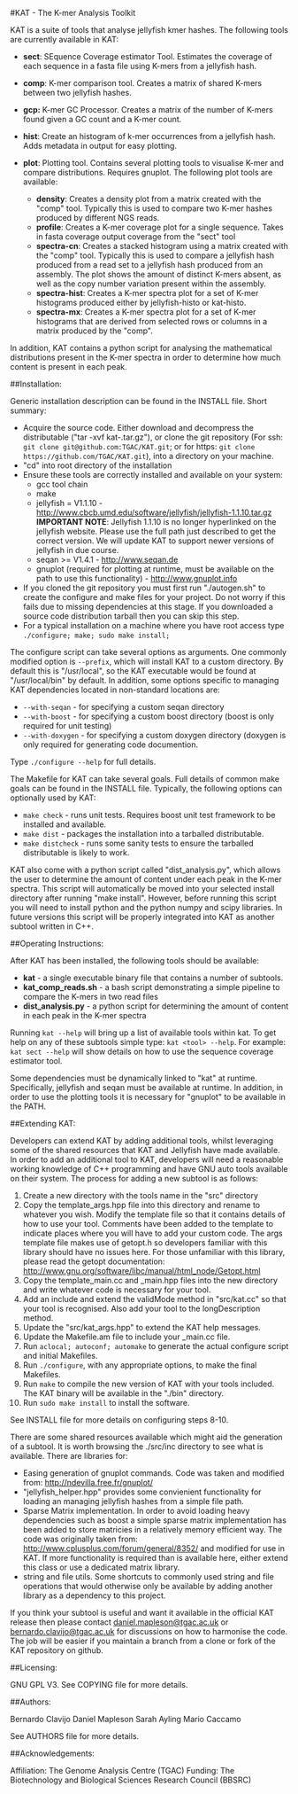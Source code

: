 
#KAT - The K-mer Analysis Toolkit

KAT is a suite of tools that analyse jellyfish kmer hashes.  The following tools are currently available in KAT:

   - **sect**:  SEquence Coverage estimator Tool.  Estimates the coverage of each sequence in a fasta file using K-mers from a jellyfish hash.
   - **comp**:  K-mer comparison tool.  Creates a matrix of shared K-mers between two jellyfish hashes.
   - **gcp:**   K-mer GC Processor.  Creates a matrix of the number of K-mers found given a GC count and a K-mer count.
   - **hist**:  Create an histogram of k-mer occurrences from a jellyfish hash.  Adds metadata in output for easy plotting.
   - **plot**:  Plotting tool.  Contains several plotting tools to visualise K-mer and compare distributions. Requires gnuplot.  The following plot tools are available:

     - **density**:      Creates a density plot from a matrix created with the "comp" tool.  Typically this is used to compare two K-mer hashes produced by different NGS reads.
     - **profile**:      Creates a K-mer coverage plot for a single sequence.  Takes in fasta coverage output coverage from the "sect" tool
     - **spectra-cn**:   Creates a stacked histogram using a matrix created with the "comp" tool.  Typically this is used to compare a jellyfish hash produced from a read set to a jellyfish hash produced from an assembly. The plot shows the amount of distinct K-mers absent, as well as the copy number variation present within the assembly.
     - **spectra-hist**: Creates a K-mer spectra plot for a set of K-mer histograms produced either by jellyfish-histo or kat-histo.
     - **spectra-mx**:   Creates a K-mer spectra plot for a set of K-mer histograms that are derived from selected rows or columns in a matrix produced by the "comp".

In addition, KAT contains a python script for analysing the mathematical distributions present in the K-mer spectra in order to determine how much content is present in each peak.


##Installation:

Generic installation description can be found in the INSTALL file. Short summary: 

  - Acquire the source code.  Either download and decompress the distributable ("tar -xvf kat-<version>.tar.gz"), or clone the git repository (For ssh: ```git clone git@github.com:TGAC/KAT.git```; or for https: ```git clone https://github.com/TGAC/KAT.git```), into a directory on your machine.
  - "cd" into root directory of the installation
  - Ensure these tools are correctly installed and available on your system:
      - gcc tool chain
      - make
      - jellyfish = V1.1.10 - http://www.cbcb.umd.edu/software/jellyfish/jellyfish-1.1.10.tar.gz  **IMPORTANT NOTE**: Jellyfish 1.1.10 is no longer hyperlinked on the jellyfish website.  Please use the full path just described to get the correct version.   We will update KAT to support newer versions of jellyfish in due course.
      - seqan >= V1.4.1 - http://www.seqan.de
      - gnuplot (required for plotting at runtime, must be available on the path to use this functionality) - http://www.gnuplot.info
  - If you cloned the git repository you must first run "./autogen.sh" to create the configure and make files for your project.  Do not worry if this fails due to missing dependencies at this stage.  If you downloaded a source code distribution tarball then you can skip this step.
  - For a typical installation on a machine where you have root access type ```./configure; make; sudo make install;```

The configure script can take several options as arguments.  One commonly modified option is ```--prefix```, which will install KAT to a custom directory.  By default this is "/usr/local", so the KAT executable would be found at "/usr/local/bin" by default.  In addition, some options specific to managing KAT dependencies located in non-standard locations are:

  - ```--with-seqan``` - for specifying a custom seqan directory
  - ```--with-boost``` - for specifying a custom boost directory (boost is only required for unit testing)
  - ```--with-doxygen``` - for specifying a custom doxygen directory (doxygen is only required for generating code documention.

Type ```./configure --help``` for full details.

The Makefile for KAT can take several goals.  Full details of common make goals can be found in the INSTALL file.  Typically, the following options can optionally used by KAT:

  - ```make check``` - runs unit tests.  Requires boost unit test framework to be installed and available.
  - ```make dist``` - packages the installation into a tarballed distributable.
  - ```make distcheck``` - runs some sanity tests to ensure the tarballed distributable is likely to work.

KAT also come with a python script called "dist_analysis.py", which allows the user to determine the amount of content under each peak in the K-mer spectra.  This script will automatically be moved into your selected install directory after running "make install".  However, before running this script you will need to install python and the python numpy and scipy libraries.  In future versions this script will be properly integrated into KAT as another subtool written in C++.


##Operating Instructions:

After KAT has been installed, the following tools should be available:

 - **kat** - a single executable binary file that contains a number of subtools.
 - **kat_comp_reads.sh** - a bash script demonstrating a simple pipeline to compare the K-mers in two read files
 - **dist_analysis.py** - a python script for determining the amount of content in each peak in the K-mer spectra

Running ```kat --help``` will bring up a list of available tools within kat.  To get help on any of these subtools simple type: ```kat <tool> --help```.  For example: ```kat sect --help``` will show details on how to use the sequence coverage estimator tool.

Some dependencies must be dynamically linked to "kat" at runtime.  Specifically, jellyfish and seqan must be available at runtime.  In addition, in order to use the plotting tools it is necessary for "gnuplot" to be available in the PATH.


##Extending KAT:

Developers can extend KAT by adding additional tools, whilst leveraging some of the shared resources that KAT and Jellyfish have made available.  In order to add an additional tool to KAT, developers will need a reasonable working knowledge of C++ programming and have GNU auto tools available on their system.  The process for adding a new subtool is as follows:

1. Create a new directory with the tools name in the "src" directory
2. Copy the template_args.hpp file into this directory and rename to whatever you wish.  Modify the template file so that it contains details of how to use your tool.  Comments have been added to the template to indicate places where you will have to add your custom code. The args template file makes use of getopt.h so developers familiar with this library should have no issues here.  For those unfamiliar with this library, please read the getopt documentation: http://www.gnu.org/software/libc/manual/html_node/Getopt.html
3. Copy the template_main.cc and _main.hpp files into the new directory and write whatever code is necessary for your tool.
4. Add an include and extend the validMode method in "src/kat.cc" so that your tool is recognised.  Also add your tool to the longDescription method.
5. Update the "src/kat_args.hpp" to extend the KAT help messages.
6. Update the Makefile.am file to include your _main.cc file.
7. Run ```aclocal; autoconf; automake``` to generate the actual configure script and initial Makefiles.
8. Run ```./configure```, with any appropriate options, to make the final Makefiles.
9. Run ```make``` to compile the new version of KAT with your tools included.  The KAT binary will be available in the "./bin" directory.
10. Run ```sudo make install``` to install the software.

See INSTALL file for more details on configuring steps 8-10.

There are some shared resources available which might aid the generation of a subtool.  It is worth browsing the ./src/inc directory to see what is available.  There are libraries for:

- Easing generation of gnuplot commands.  Code was taken and modified from: http://ndevilla.free.fr/gnuplot/
- "jellyfish_helper.hpp" provides some convienient functionality for loading an managing jellyfish hashes from a simple file path.
- Sparse Matrix implementation.  In order to avoid loading heavy dependencies such as boost a simple sparse matrix implementation has been added to store matricies in a relatively memory efficient way.  The code was originally taken from: http://www.cplusplus.com/forum/general/8352/ and modified for use in KAT.  If more functionality is required than is available here, either extend this class or use a dedicated matrix library.
- string and file utils.  Some shortcuts to commonly used string and file operations that would otherwise only be available by adding another library as a dependency to this project.

If you think your subtool is useful and want it available in the official KAT release then please contact daniel.mapleson@tgac.ac.uk or bernardo.clavijo@tgac.ac.uk for discussions on how to harmonise the code.  The job will be easier if you maintain a branch from a clone or fork of the KAT repository on github.


##Licensing:

GNU GPL V3.  See COPYING file for more details.


##Authors:

Bernardo Clavijo
Daniel Mapleson
Sarah Ayling
Mario Caccamo

See AUTHORS file for more details.


##Acknowledgements:

Affiliation: The Genome Analysis Centre (TGAC)
Funding: The Biotechnology and Biological Sciences Research Council (BBSRC)

